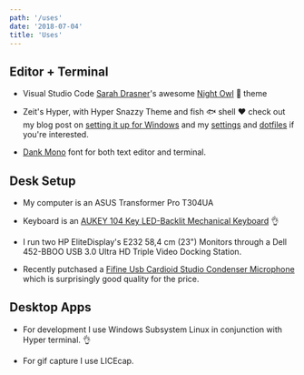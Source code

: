 ```yaml
---
path: '/uses'
date: '2018-07-04'
title: 'Uses'
---
```


## Editor + Terminal

- Visual Studio Code [Sarah Drasner]'s awesome [Night Owl] 🦉 theme

- Zeit's Hyper, with Hyper Snazzy Theme and fish 🐟 shell ❤️ check out
  my blog post on [setting it up for Windows] and my [settings] and
  [dotfiles] if you're interested.

- [Dank Mono] font for both text editor and terminal.

## Desk Setup

- My computer is an ASUS Transformer Pro T304UA

- Keyboard is an [AUKEY 104 Key LED-Backlit Mechanical Keyboard] 👌

- I run two HP EliteDisplay's E232 58,4 cm (23") Monitors through a
  Dell 452-BBOO USB 3.0 Ultra HD Triple Video Docking Station.

- Recently putchased a [Fifine Usb Cardioid Studio Condenser
  Microphone] which is surprisingly good quality for the price.

## Desktop Apps

- For development I use Windows Subsystem Linux in conjunction with
  Hyper terminal. 👌

- For gif capture I use LICEcap.

<!-- Links -->

[dank mono]: https://dank.sh/
[settings]: https://github.com/spences10/settings
[dotfiles]: https://github.com/spences10/dotfiles
[aukey 104 key led-backlit mechanical keyboard]:
  https://www.aukey.com/products/104-key-led-backlit-mechanical-keyboard-km-g6
[sarah drasner]: https://github.com/sdras/
[night owl]: https://github.com/sdras/night-owl-vscode-theme
[setting it up for windows]: https://blog.scottspence.me/wsl-setup
[fifine usb cardioid studio condenser microphone]:
  https://www.amazon.co.uk/gp/product/B06XQ39XCY/ref=oh_aui_detailpage_o02_s00?ie=UTF8&psc=1
